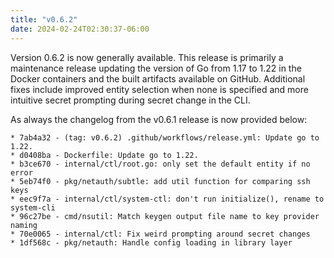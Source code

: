```yaml
---
title: "v0.6.2"
date: 2024-02-24T02:30:37-06:00
---
```


Version 0.6.2 is now generally available.  This release is primarily a
maintenance release updating the version of Go from 1.17 to 1.22 in
the Docker containers and the built artifacts available on GitHub.
Additional fixes include improved entity selection when none is
specified and more intuitive secret prompting during secret change in
the CLI.

As always the changelog from the v0.6.1 release is now provided below:

```text
* 7ab4a32 - (tag: v0.6.2) .github/workflows/release.yml: Update go to 1.22.
* d0408ba - Dockerfile: Update go to 1.22.
* b3ce670 - internal/ctl/root.go: only set the default entity if no error
* 5eb74f0 - pkg/netauth/subtle: add util function for comparing ssh keys
* eec9f7a - internal/ctl/system-ctl: don't run initialize(), rename to system-cli
* 96c27be - cmd/nsutil: Match keygen output file name to key provider naming
* 70e0065 - internal/ctl: Fix weird prompting around secret changes
* 1df568c - pkg/netauth: Handle config loading in library layer
```
